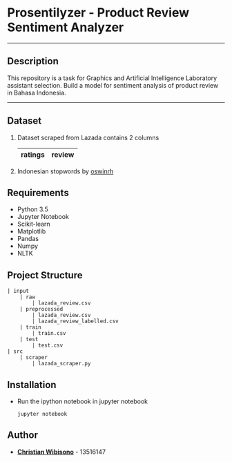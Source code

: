 # Prosentilyzer - Product Review Sentiment Analyzer

----
## Description
This repository is a task for Graphics and Artificial Intelligence Laboratory assistant selection. Build a model for sentiment analysis of product review in Bahasa Indonesia.

----
## Dataset
1. Dataset scraped from Lazada contains 2 columns

    ratings | review
    ---- | ----

2. Indonesian stopwords by [oswinrh](https://www.kaggle.com/oswinrh/indonesian-stoplist)

## Requirements
* Python 3.5
* Jupyter Notebook
* Scikit-learn
* Matplotlib
* Pandas
* Numpy
* NLTK

## Project Structure
```
| input
    | raw
        | lazada_review.csv
    | preprocessed
        | lazada_review.csv
        | lazada_review_labelled.csv
    | train
        | train.csv
    | test
        | test.csv
| src
    | scraper
        | lazada_scraper.py
```

## Installation
* Run the ipython notebook in jupyter notebook
    ```
    jupyter notebook
    ```

## Author
* **[Christian Wibisono](https://github.com/christianwbsn)** - 13516147
